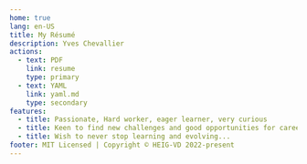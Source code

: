 ```yaml
---
home: true
lang: en-US
title: My Résumé
description: Yves Chevallier
actions:
  - text: PDF
    link: resume
    type: primary
  - text: YAML
    link: yaml.md
    type: secondary
features:
  - title: Passionate, Hard worker, eager learner, very curious
  - title: Keen to find new challenges and good opportunities for career development.
  - title: Wish to never stop learning and evolving...
footer: MIT Licensed | Copyright © HEIG-VD 2022-present
---
```

